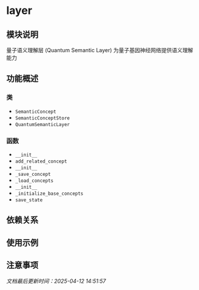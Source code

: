 # layer

## 模块说明
量子语义理解层 (Quantum Semantic Layer)
为量子基因神经网络提供语义理解能力

## 功能概述

### 类

- `SemanticConcept`
- `SemanticConceptStore`
- `QuantumSemanticLayer`

### 函数

- `__init__`
- `add_related_concept`
- `__init__`
- `_save_concept`
- `_load_concepts`
- `__init__`
- `_initialize_base_concepts`
- `save_state`

## 依赖关系

## 使用示例

## 注意事项

*文档最后更新时间：2025-04-12 14:51:57*